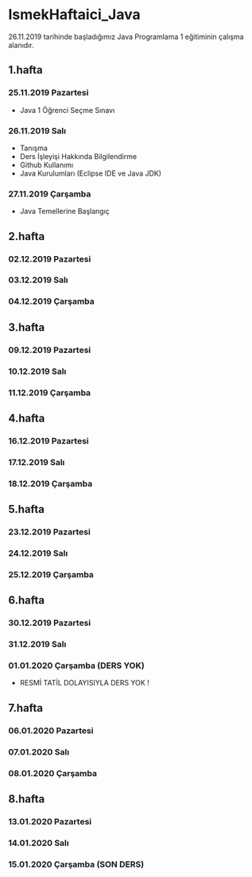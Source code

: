 # IsmekHaftaici_Java
26.11.2019 tarihinde başladığımız Java Programlama 1 eğitiminin çalışma alanıdır.

## 1.hafta
### 25.11.2019 Pazartesi
- Java 1 Öğrenci Seçme Sınavı
### 26.11.2019 Salı
- Tanışma
- Ders İşleyişi Hakkında Bilgilendirme
- Github Kullanımı
- Java Kurulumları (Eclipse IDE ve Java JDK)
### 27.11.2019 Çarşamba
- Java Temellerine Başlangıç

## 2.hafta
### 02.12.2019 Pazartesi
### 03.12.2019 Salı
### 04.12.2019 Çarşamba

## 3.hafta
### 09.12.2019 Pazartesi
### 10.12.2019 Salı
### 11.12.2019 Çarşamba

## 4.hafta
### 16.12.2019 Pazartesi
### 17.12.2019 Salı
### 18.12.2019 Çarşamba

## 5.hafta
### 23.12.2019 Pazartesi
### 24.12.2019 Salı
### 25.12.2019 Çarşamba

## 6.hafta
### 30.12.2019 Pazartesi
### 31.12.2019 Salı
### 01.01.2020 Çarşamba (DERS YOK)
- RESMİ TATİL DOLAYISIYLA DERS YOK !

## 7.hafta
### 06.01.2020 Pazartesi
### 07.01.2020 Salı
### 08.01.2020 Çarşamba

## 8.hafta
### 13.01.2020 Pazartesi
### 14.01.2020 Salı
### 15.01.2020 Çarşamba (SON DERS)


